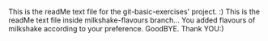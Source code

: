 This is the readMe text file for the git-basic-exercises' project. :)
This is the readMe text file inside milkshake-flavours branch...
You added flavours of milkshake according to your preference. GoodBYE. Thank YOU:)
